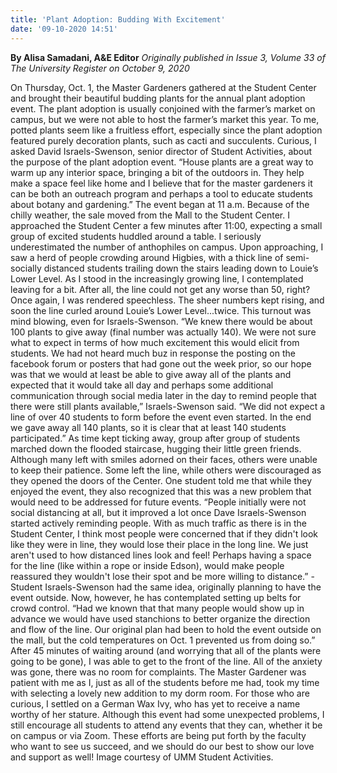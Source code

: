 ```yaml
---
title: 'Plant Adoption: Budding With Excitement'
date: '09-10-2020 14:51'
---
```


**By Alisa Samadani, A&E Editor** _Originally published in Issue 3, Volume 33 of The University Register on October 9, 2020_

On Thursday, Oct. 1, the Master Gardeners gathered at the Student Center and brought their beautiful budding plants for the annual plant adoption event. The plant adoption is usually conjoined with the farmer’s market on campus, but we were not able to host the farmer’s market this year. To me, potted plants seem like a fruitless effort, especially since the plant adoption featured purely decoration plants, such as cacti and succulents. Curious, I asked David Israels-Swenson, senior director of Student Activities, about the purpose of the plant adoption event. 
“House plants are a great way to warm up any interior space, bringing a bit of the outdoors in.  They help make a space feel like home and I believe that for the master gardeners it can be both an outreach program and perhaps a tool to educate students about botany and gardening.” 
The event began at 11 a.m. Because of the chilly weather, the sale moved from the Mall to the Student Center. I approached the Student Center a few minutes after 11:00, expecting a small group of excited students huddled around a table. 
I seriously underestimated the number of anthophiles on campus. Upon approaching, I saw a herd of people crowding around Higbies, with a thick line of semi-socially distanced students trailing down the stairs leading down to Louie’s Lower Level. As I stood in the increasingly growing line, I contemplated leaving for a bit. After all, the line could not get any worse than 50, right?
Once again, I was rendered speechless. The sheer numbers kept rising, and soon the line curled around Louie’s Lower Level...twice. This turnout was mind blowing, even for Israels-Swenson.
“We knew there would be about 100 plants to give away (final number was actually 140).  We were not sure what to expect in terms of how much excitement this would elicit from students.  We had not heard much buz in response the posting on the facebook forum or posters that had gone out the week prior, so our hope was that we would at least be able to give away all of the plants and expected that it would take all day and perhaps some additional communication through social media later in the day to remind people that there were still plants available,” Israels-Swenson said. “We did not expect a line of over 40 students to form before the event even started.  In the end we gave away all 140 plants, so it is clear that at least 140 students participated.”
As time kept ticking away, group after group of students marched down the flooded staircase, hugging their little green friends. Although many left with smiles adorned on their faces, others were unable to keep their patience. Some left the line, while others were discouraged as they opened the doors of the Center. One student told me that while they enjoyed the event, they also recognized that this was a new problem that would need to be addressed for future events.
“People initially were not social distancing at all, but it improved a lot once Dave Israels-Swenson started actively reminding people. With as much traffic as there is in the Student Center, I think most people were concerned that if they didn't look like they were in line, they would lose their place in the long line. We just aren't used to how distanced lines look and feel! Perhaps having a space for the line (like within a rope or inside Edson), would make people reassured they wouldn't lose their spot and be more willing to distance.” -Student
Israels-Swenson had the same idea, originally planning to have the event outside. Now, however, he has contemplated setting up belts for crowd control.
“Had we known that that many people would show up in advance we would have used stanchions to better organize the direction and flow of the line. Our original plan had been to hold the event outside on the mall, but the cold temperatures on Oct. 1 prevented us from doing so.”
After 45 minutes of waiting around (and worrying that all of the plants were going to be gone), I was able to get to the front of the line. All of the anxiety was gone, there was no room for complaints. The Master Gardener was patient with me as I, just as all of the students before me had, took my time with selecting a lovely new addition to my dorm room. For those who are curious, I settled on a German Wax Ivy, who has yet to receive a name worthy of her stature. Although this event had some unexpected problems, I still encourage all students to attend any events that they can, whether it be on campus or via Zoom. These efforts are being put forth by the faculty who want to see us succeed, and we should do our best to show our love and support as well!  Image courtesy of UMM Student Activities.
